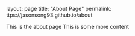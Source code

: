 layout: page
title: "About Page"
permalink: ttps://jasonsong93.github.io/about

This is the about page
This is some more content
